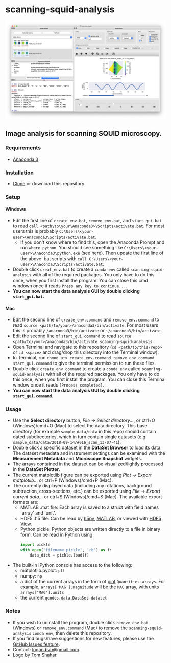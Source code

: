 # scanning-squid-analysis
![scanning-squid-analysis GUI](screengrab.png)
## Image analysis for scanning SQUID microscopy.

### Requirements
- [Anaconda 3](https://www.anaconda.com/distribution/#download-section)

### Installation
- [Clone](https://help.github.com/en/articles/cloning-a-repository) or download this repository.

### Setup
#### Windows
- Edit the first line of `create_env.bat`, `remove_env.bat`, and `start_gui.bat` to read `call <path\to\your\Anaconda3>\Scripts\activate.bat`. For most users this is probably `C:\Users\<your-user>\Anaconda3\Scripts\activate.bat`. 
  - If you don't know where to find this, open the Anaconda Prompt and run `where python`. You should see something like `C:\Users\<your-user>\Anaconda3\python.exe` (see [here](https://docs.anaconda.com/anaconda/user-guide/tasks/integration/python-path/)). Then update the first line of the above .bat scripts with `call C:\Users\<your-user>\Anaconda3\Scripts\activate.bat`.
 - Double click `creat_env.bat` to create a `conda env` called `scanning-squid-analysis` with all of the required packages. You only have to do this once, when you first install the program. You can close this cmd windown once it reads `Press any key to continue...`.
 - **You can now start the data analysis GUI by double clicking `start_gui.bat`.**
 
#### Mac
 - Edit the second line of `create_env.command` and `remove_env.command` to read `source <path/to/your>/anaconda3/bin/activate`. For most users this is probably `/anaconda3/bin/activate` or `~/anaconda3/bin/activate`.
 - Edit the second line of `start_gui.command` to read `source <path/to/your>/anaconda3/bin/activate scanning-squid-analysis`.
 - Open Terminal and navigate to this repository (`cd <path/to/this/repo>` or `cd <space>` and drag/drop this directory into the Terminal window).
 - In Terminal, run `chmod u+x create_env.command remove_env.command start_gui.command` to give the terminal permission to run these files.
 - Double click `create_env.command` to create a `conda env` called `scanning-squid-analysis` with all of the required packages. You only have to do this once, when you first install the program. You can close this Terminal window once it reads `[Process completed]`.
 - **You can now start the data analysis GUI by double clicking `start_gui.command`.**
 
### Usage
- Use the **Select directory** button, *File -> Select directory...*, or ctrl+O (Windows)/cmd+O (Mac) to select the data directory. This base directory (for example `sample_data/data` in this repo) should contain dated subdirectories, which in turn contain single datasets (e.g. `sample_data/data/2018-09-14/#016_scan_13-07-41`).
- Double click a specific dataset in the **DataSet Browser** to load its data. The dataset metadata and instrument settings can be examined with the **Measurement Metadata** and **Microscope Snapshot** widgets.
- The arrays contained in the dataset can be visualized/lightly processed in the **DataSet Plotter**.
- The current matplotlib figure can be exported using *Plot -> Export matplotlib...* or ctrl+P (Windows)/cmd+P (Mac).
- The currently displayed data (including any rotations, background subtraction, cross-sections, etc.) can be exported using *File -> Export current data...* or ctrl+S (Windows)/cmd+S (Mac). The available export formats are:
  - MATLAB .mat file: Each array is saved to a struct with field names 'array' and 'unit'.
  - HDF5 .h5 file: Can be read by [h5py](https://www.h5py.org/), [MATLAB](https://www.mathworks.com/help/matlab/ref/hdf5read.html), or viewed with [HDF5 View](https://www.hdfgroup.org/downloads/hdfview/).
  - Python pickle: Python objects are written directly to a file in binary form. Can be read in Python using:
    ```python
    import pickle
    with open('filename.pickle', 'rb') as f:
        data_dict = pickle.load(f)
    ```
- The built-in IPython console has access to the following:
  - matplotlib.pyplot: `plt`
  - numpy: `np`
  - a dict of the current arrays in the form of [pint](https://pint.readthedocs.io/en/latest/) `Quantities`: `arrays`. For example, `arrays['MAG'].magnitude` will be the `MAG` array, with units `arrays['MAG'].units`
  - the current `qcodes.data.DataSet`: `dataset`

### Notes
- If you wish to uninstall the program, double click `remove_env.bat` (Windows) or `remove_env.command` (Mac) to remove the `scanning-squid-analysis` `conda env`, then delete this repository.
- If you find bugs/have suggestions for new features, please use the [GitHub Issues feature](https://github.com/loganbvh/scanning-squid-analysis/issues).
- Contact: logan.bvh@gmail.com.
- Logo by [Tom Shahar](http://www.tomshahar.io/).
